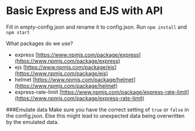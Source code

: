 # Basic Express and EJS with API

Fill in empty-config.json and rename it to config.json.
Run `npm install` and `npm start`

What packages do we use?
- express [https://www.npmjs.com/package/express](https://www.npmjs.com/package/express)
- ejs [https://www.npmjs.com/package/ejs](https://www.npmjs.com/package/ejs)
- helmet [https://www.npmjs.com/package/helmet](https://www.npmjs.com/package/helmet)
- express-rate-limit [https://www.npmjs.com/package/express-rate-limit](https://www.npmjs.com/package/express-rate-limit)

###Emulate data
Make sure you have the correct setting of `true` or `false` in the config.json. Else this might lead to unexpected data being overwritten by the emulated data. 